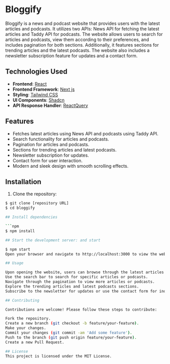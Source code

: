# Bloggify

Bloggify is a news and podcast website that provides users with the latest articles and podcasts. It utilizes two APIs: News API for fetching the latest articles and Taddy API for podcasts. The website allows users to search for articles and podcasts, view them according to their preferences, and includes pagination for both sections. Additionally, it features sections for trending articles and the latest podcasts. The website also includes a newsletter subscription feature for updates and a contact form.

## Technologies Used

- **Frontend**: [React](https://reactjs.org/)
- **Frontend Framework**: [Next js](https://nextjs.org/)
- **Styling**: [Tailwind CSS](https://tailwindcss.com/)
- **UI Components**: [Shadcn](https://shadcn.com/)
- **API Response Handler**: [ReactQuery](https://tanstack.com/query/latest/docs/framework/react/overview)

## Features

- Fetches latest articles using News API and podcasts using Taddy API.
- Search functionality for articles and podcasts.
- Pagination for articles and podcasts.
- Sections for trending articles and latest podcasts.
- Newsletter subscription for updates.
- Contact form for user interaction.
- Modern and sleek design with smooth scrolling effects.

## Installation

1. Clone the repository:

```bash
$ git clone [repository URL]
$ cd bloggify

## Install dependencies

```npm
$ npm install

## Start the development server: and start

$ npm start
Open your browser and navigate to http://localhost:3000 to view the website.

## Usage 

Upon opening the website, users can browse through the latest articles and podcasts on the homepage.
Use the search bar to search for specific articles or podcasts.
Navigate through the pagination to view more articles or podcasts.
Explore the trending articles and latest podcasts sections.
Subscribe to the newsletter for updates or use the contact form for inquiries.

## Contributing

Contributions are welcome! Please follow these steps to contribute:

Fork the repository.
Create a new branch (git checkout -b feature/your-feature).
Make your changes.
Commit your changes (git commit -am 'Add some feature').
Push to the branch (git push origin feature/your-feature).
Create a new Pull Request.

## License
This project is licensed under the MIT License.